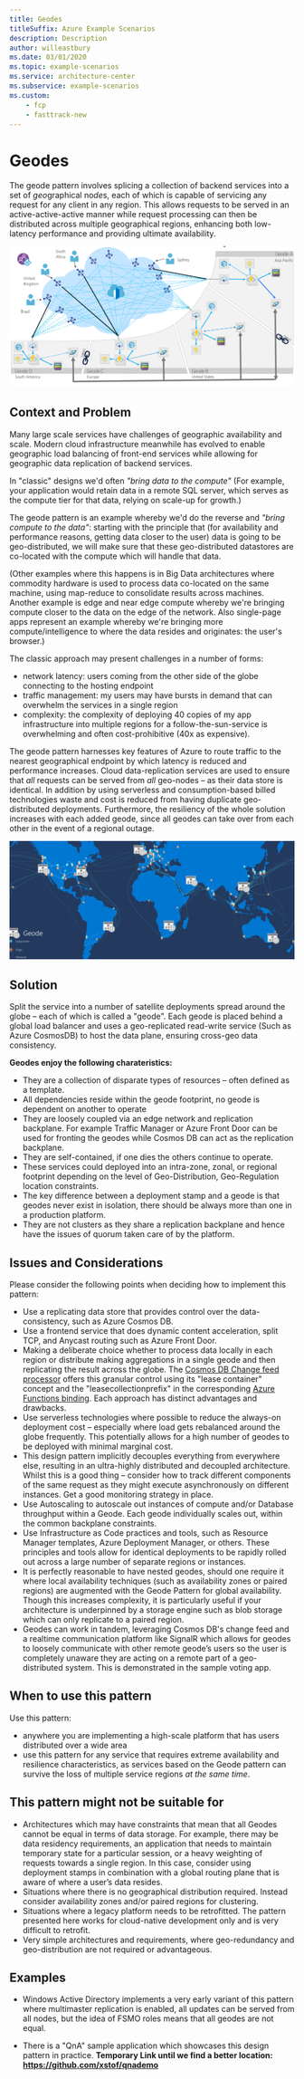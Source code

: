 ```yaml
---
title: Geodes
titleSuffix: Azure Example Scenarios
description: Description
author: willeastbury
ms.date: 03/01/2020
ms.topic: example-scenarios
ms.service: architecture-center
ms.subservice: example-scenarios
ms.custom:
    - fcp
    - fasttrack-new
---
```


# Geodes

The geode pattern involves splicing a collection of backend services into a set of *geo*graphical no*de*s, each of which is capable of servicing any request for any client in any region. This allows requests to be served in an active-active-active manner while request processing can then be distributed across multiple geographical regions, enhancing both low-latency performance and providing ultimate availability.

![geode-overview](./images/geode-dist.png)


## Context and Problem

Many large scale services have challenges of geographic availability and scale. Modern cloud infrastructure meanwhile has evolved to enable geographic load balancing of front-end services while allowing for geographic data replication of backend services.

In "classic" designs we'd often *"bring data to the compute"*  (For example, your application would retain data in a remote SQL server, which serves as the compute tier for that data, relying on scale-up for growth.)

The geode pattern is an example whereby we'd do the reverse and *"bring compute to the data"*: starting with the principle that (for availability and performance reasons, getting data closer to the user) data is going to be geo-distributed, we will make sure that these geo-distributed datastores are co-located with the compute which will handle that data.

(Other examples where this happens is in Big Data architectures where commodity hardware is used to process data co-located on the same machine, using map-reduce to consolidate results across machines.  Another example is edge and near edge compute whereby we're bringing compute closer to the data on the edge of the network.  Also single-page apps represent an example whereby we're bringing more compute/intelligence to where the data resides and originates: the user's browser.)

The classic approach may present challenges in a number of forms: 
- network latency: users coming from the other side of the globe connecting to the hosting endpoint
- traffic management: my users may have bursts in demand that can overwhelm the services in a single region
- complexity: the complexity of deploying 40 copies of my app infrastructure into multiple regions for a follow-the-sun-service is overwhelming and often cost-prohibitive (40x as expensive).

The geode pattern harnesses key features of Azure to route traffic to the nearest geographical endpoint by which latency is reduced and performance increases. Cloud data-replication services are used to ensure that _all_ requests can be served from _all_ geo-nodes – as their data store is identical.  In addition by using serverless and consumption-based billed technologies waste and cost is reduced from having duplicate geo-distributed deployments. Furthermore, the resiliency of the whole solution increases with each added geode, since all geodes can take over from each other in the event of a regional outage.

![geode-overview](./images/geode.jpg)

## Solution

Split the service into a number of satellite deployments spread around the globe – each of which is called a "geode". Each geode is placed behind a global load balancer and uses a geo-replicated read-write service (Such as Azure CosmosDB) to host the data plane, ensuring cross-geo data consistency.

**Geodes enjoy the following charateristics:**
- They are a collection of disparate types of resources – often defined as a template.
- All dependencies reside within the geode footprint, no geode is dependent on another to operate
- They are loosely coupled via an edge network and replication backplane. For example Traffic Manager or Azure Front Door can be used for fronting the geodes while Cosmos DB can act as the replication backplane.
- They are self-contained, if one dies the others continue to operate.
- These services could deployed into an intra-zone, zonal, or regional footprint depending on the level of Geo-Distribution, Geo-Regulation location constraints.
- The key difference between a deployment stamp and a geode is that geodes never exist in isolation, there should be always more than one in a production platform.
- They are not clusters as they share a replication backplane and hence have the issues of quorum taken care of by the platform.

## Issues and Considerations

Please consider the following points when deciding how to implement this pattern:
- Use a replicating data store that provides control over the data-consistency, such as Azure Cosmos DB. 
- Use a frontend service that does dynamic content acceleration, split TCP, and Anycast routing such as Azure Front Door.
- Making a deliberate choice whether to process data locally in each region or distribute making aggregations in a single geode and then replicating the result across the globe. The [Cosmos DB Change feed processor](https://docs.microsoft.com/en-us/azure/cosmos-db/change-feed-processor) offers this granular control using its "lease container" concept and the "leasecollectionprefix" in the corresponding [Azure Functions binding](https://docs.microsoft.com/en-us/azure/cosmos-db/change-feed-functions).  Each approach has distinct advantages and drawbacks.
- Use serverless technologies where possible to reduce the always-on deployment cost – especially where load gets rebalanced around the globe frequently. This potentially allows for a high number of geodes to be deployed with minimal marginal cost.
- This design pattern implicitly decouples everything from everywhere else, resulting in an ultra-highly distributed and decoupled architecture. Whilst this is a good thing – consider how to track different components of the same request as they might execute asynchronously on different instances.  Get a good monitoring strategy in place.
- Use Autoscaling to autoscale out instances of compute and/or Database throughput within a Geode.  Each geode individually scales out, within the common backplane constraints.
- Use Infrastructure as Code practices and tools, such as Resource Manager templates, Azure Deployment Manager, or others. These principles and tools allow for identical deployments to be rapidly rolled out across a large number of separate regions or instances.
- It is perfectly reasonable to have nested geodes, should one require it where local availability techniques (such as availability zones or paired regions) are augmented with the Geode Pattern for global availability. Though this increases complexity, it is particularly useful if your architecture is underpinned by a storage engine such as blob storage which can only replicate to a paired region.
- Geodes can work in tandem, leveraging Cosmos DB's change feed and a realtime communication platform like SignalR which allows for geodes to loosely communicate with other remote geode’s users so the user is completely unaware they are acting on a remote part of a geo-distributed system. This is demonstrated in the sample voting app.

## When to use this pattern

Use this pattern: 
- anywhere you are implementing a high-scale platform that has users distributed over a wide area
- use this pattern for any service that requires extreme availability and resilience characteristics, as services based on the Geode pattern can survive the loss of multiple service regions *at the same time*.

## This pattern might not be suitable for

- Architectures which may have constraints that mean that all Geodes cannot be equal in terms of data storage. For example, there may be data residency requirements, an application that needs to maintain temporary state for a particular session, or a heavy weighting of requests towards a single region. In this case, consider using deployment stamps in combination with a global routing plane that is aware of where a user’s data resides.
- Situations where there is no geographical distribution required.  Instead consider availability zones and/or paired regions for clustering.
- Situations where a legacy platform needs to be retrofitted.  The pattern presented here works for cloud-native development only and is very difficult to retrofit.
- Very simple architectures and requirements, where geo-redundancy and geo-distribution are not required or advantageous.

## Examples

- Windows Active Directory implements a very early variant of this pattern where multimaster replication is enabled, all updates can be served from all nodes, but the idea of FSMO roles means that all geodes are not equal.

- There is a "QnA" sample application which showcases this design pattern in practice.  **Temporary Link until we find a better location: https://github.com/xstof/qnademo**



